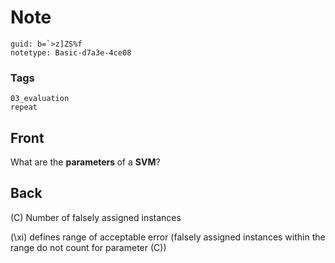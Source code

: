 # Note
```
guid: b=`>z]ZS%f
notetype: Basic-d7a3e-4ce08
```

### Tags
```
03_evaluation
repeat
```

## Front
What are the <b>parameters </b>of a <b>SVM</b>?

## Back
\(C\) Number of falsely assigned instances <div>\(\xi\) defines range of acceptable error (falsely assigned instances within the range do not count for parameter \(C\))</div>
